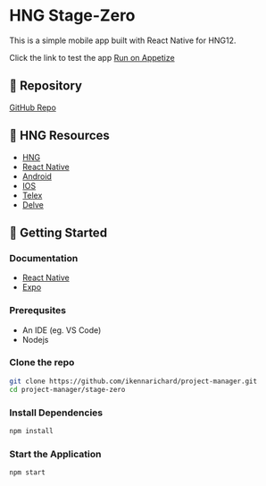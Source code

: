 # HNG Stage-Zero

This is a simple mobile app built with React Native for HNG12.

Click the link to test the app [Run on Appetize](https://appetize.io/app/b_gaolpxlc3jvwzh7eekznt7uhzq?device=pixel7&osVersion=13.0)

## 📂 Repository

[GitHub Repo](https://github.com/ikennarichard/project-manager)

## 🔗 HNG Resources

- [HNG](https://hng.tech)
- [React Native](https://hng.tech/hire/react-native-developers)
- [Android](https://hng.tech/hire/android-developers)
- [IOS](https://hng.tech/hire/ios-developers)
- [Telex](https://telex.im)
- [Delve](https://delve.fun)

## 🚀 Getting Started

### Documentation

- [React Native](https://reactnative.dev)
- [Expo](https://docs.expo.dev/build/introduction/)

### Prerequsites

- An IDE (eg. VS Code)
- Nodejs

### Clone the repo

```sh
git clone https://github.com/ikennarichard/project-manager.git
cd project-manager/stage-zero
```

### Install Dependencies

```sh
npm install
```

### Start the Application

```sh
npm start
```
